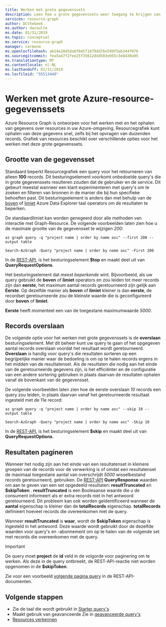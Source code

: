```yaml
---
title: Werken met grote gegevenssets
description: Lees hoe u grote gegevenssets weer toegang te krijgen van Azure Resource Graph.
services: resource-graph
author: DCtheGeek
ms.author: dacoulte
ms.date: 01/31/2019
ms.topic: conceptual
ms.service: resource-graph
manager: carmonm
ms.openlocfilehash: ab24e2045dabf045f1879dd76e599f5ab344f07b
ms.sourcegitcommit: fea5a47f2fee25f35612ddd583e955c3e8430a95
ms.translationtype: MT
ms.contentlocale: nl-NL
ms.lasthandoff: 01/31/2019
ms.locfileid: "55513440"
---
```

# <a name="working-with-large-azure-resource-data-sets"></a>Werken met grote Azure-resource-gegevenssets

Azure Resource Graph is ontworpen voor het werken met en het ophalen van gegevens over resources in uw Azure-omgeving. Resourcegrafiek kunt ophalen van deze gegevens snel, zelfs bij het opvragen van duizenden records. Grafiek van resources beschikt over verschillende opties voor het werken met deze grote gegevenssets.

## <a name="data-set-result-size"></a>Grootte van de gegevensset

Standaard beperkt Resourcegrafiek een query voor het retourneren van alleen **100** records. Dit besturingselement voorkomt onbedoelde query's die in grote gegevenssets resulteren zouden dat de gebruiker en de service. Dit gebeurt meestal wanneer een klant experimenteren met query's om te zoeken en filteren van bronnen in de manier die bij hun specifieke behoeften past. Dit besturingselement is anders dan met behulp van de [boven](/azure/kusto/query/topoperator) of [limiet](/azure/kusto/query/limitoperator) Azure Data Explorer taal operators om de resultaten te beperken.

De standaardlimiet kan worden genegeerd door alle methoden van interactie met Graph-Resource. De volgende voorbeelden laten zien hoe u de maximale grootte van de gegevensset te wijzigen _200_:

```azurecli-interactive
az graph query -q "project name | order by name asc" --first 200 --output table
```

```azurepowershell-interactive
Search-AzGraph -Query "project name | order by name asc" -First 200
```

In de [REST-API](/rest/api/azureresourcegraph/resources/resources), is het besturingselement **$top** en maakt deel uit van **QueryRequestOptions**.

Het besturingselement dat _meest beperkende_ wint. Bijvoorbeeld, als uw query gebruikt de **boven** of **limiet** operators en zou leiden tot meer records zijn dan **eerste**, het maximum aantal records geretourneerd zijn gelijk aan **Eerste**. Op dezelfde manier als **boven** of **limiet** kleiner is dan **eerste**, de recordset geretourneerde zou de kleinste waarde die is geconfigureerd door **boven** of **limiet**.

**Eerste** heeft momenteel een van de toegestane maximumwaarde _5000_.

## <a name="skipping-records"></a>Records overslaan

De volgende optie voor het werken met grote gegevenssets is de **overslaan** besturingselement. Met dit beheer kunt uw query te gaan of het opgegeven aantal records overslaan voordat het resultaat wordt geretourneerd. **Overslaan** is handig voor query's die resultaten sorteren op een begrijpelijke manier waar de bedoeling is om op te halen records ergens in het midden van de resultatenset. Als de resultaten die nodig aan het einde van de geretourneerde gegevens zijn, is het efficiënter en de configuratie van een andere sortering gebruiken in plaats daarvan de resultaten ophalen vanaf de bovenkant van de gegevensset.

De volgende voorbeelden laten zien hoe de eerste overslaan _10_ records een query zou leiden, in plaats daarvan vanaf het geretourneerde resultaat ingesteld met de 11e record:

```azurecli-interactive
az graph query -q "project name | order by name asc" --skip 10 --output table
```

```azurepowershell-interactive
Search-AzGraph -Query "project name | order by name asc" -Skip 10
```

In de [REST-API](/rest/api/azureresourcegraph/resources/resources), is het besturingselement **$skip** en maakt deel uit van **QueryRequestOptions**.

## <a name="paging-results"></a>Resultaten pagineren

Wanneer het nodig zijn aan het einde van een resultatenset in kleinere groepen van de records voor de verwerking is of omdat een resultatenset de maximaal toegestane aantal van overschrijdt _5000_ wisselbestand records geretourneerd, gebruiken. De [REST-API](/rest/api/azureresourcegraph/resources/resources) **QueryResponse** waarden om aan te geven van een set opgedeeld resultaten: **resultTruncated** en **$skipToken** .
**resultTruncated** is een Booleaanse waarde die u de consument informeert als er extra records niet in het antwoord geretourneerd. Dit probleem kan ook worden geïdentificeerd wanneer de **aantal** eigenschap is kleiner dan de **totalRecords** eigenschap. **totalRecords** definieert hoeveel records die overeenkomen met de query.

Wanneer **resultTruncated** is **waar**, wordt de **$skipToken** eigenschap is ingesteld in het antwoord. Deze waarde wordt gebruikt door de dezelfde waarden voor query's en -abonnement om op te halen van de volgende set met records die overeenkomen met de query.

> [!IMPORTANT]
> De query moet **project** de **id** veld in de volgorde voor paginering om te werken. Als deze in de query ontbreekt, de REST-API-reactie niet worden opgenomen in de **$skipToken**.

Zie voor een voorbeeld [volgende pagina query](/rest/api/azureresourcegraph/resources/resources#next_page_query) in de REST-API-documenten.

## <a name="next-steps"></a>Volgende stappen

- Zie de taal die wordt gebruikt in [Starter query's](../samples/starter.md)
- Maakt gebruik van geavanceerde Zie in [geavanceerde query's](../samples/advanced.md)
- [Resources verkennen](explore-resources.md)